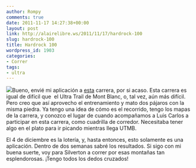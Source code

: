 ```yaml
---
author: Rompy
comments: true
date: 2011-11-17 14:27:38+00:00
layout: post
link: http://alairelibre.ws/2011/11/17/hardrock-100
slug: hardrock-100
title: Hardrock 100
wordpress_id: 1903
categories:
- Correr
tags:
- ultra
---
```


[![](http://alairelibre.ws/wp-content/uploads/2011/11/hardrock-about-640x282.jpg)](http://alairelibre.ws/wp-content/uploads/2011/11/hardrock-about.jpg)Bueno, envié mi aplicación a [esta](http://hardrock100.com/index.php) carrera, por si acaso. Esta carrera es igual de difícil que  el Ultra Trail de Mont Blanc, o, tal vez, aún más difícil. Pero creo que así aprovecho el entrenamiento y mato dos pájaros con la misma piedra. Ya tengo una idea de cómo es el recorrido, tengo los mapas de la carrera, y conozco el lugar de cuando acompañamos a Luis Carlos a participar en esta carrera, como cuadrilla de corredor. Necesitaba tener algo en el plato para ir picando mientras llega UTMB.

El 4 de diciembre es la lotería, y, hasta entonces, esto solamente es una aplicación. Dentro de dos semanas sabré los resultados. Si sigo con mi buena suerte, voy para Silverton a correr por esas montañas tan esplendorosas. ¡Tengo todos los dedos cruzados!
